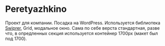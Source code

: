 # Peretyazhkino

Проект для компании. Посадка на WordPress. Используется библиотека [Swiprer](https://swiperjs.com/demos), Grid, модальное окно. Сама по себе верста стандартная, разве что, в опредленных секция используется контейнер 1700px (макет был под 1700). 
